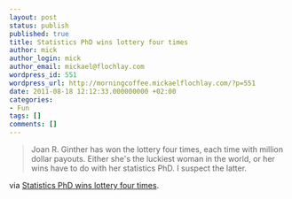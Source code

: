 ```yaml
---
layout: post
status: publish
published: true
title: Statistics PhD wins lottery four times
author: mick
author_login: mick
author_email: mickael@flochlay.com
wordpress_id: 551
wordpress_url: http://morningcoffee.mickaelflochlay.com/?p=551
date: 2011-08-18 12:12:33.000000000 +02:00
categories:
- Fun
tags: []
comments: []
---
```

<blockquote>Joan R. Ginther has won the lottery four times, each time with million dollar payouts. Either she's the luckiest woman in the world, or her wins have to do with her statistics PhD. I suspect the latter.</blockquote>
via <a href="http://flowingdata.com/2011/08/10/statistics-phd-wins-lottery-four-times/">Statistics PhD wins lottery four times</a>.
